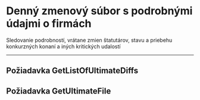 # Denný zmenový súbor s podrobnými údajmi o firmách
Sledovanie podrobností, vrátane zmien štatutárov, stavu a priebehu konkurzných konaní a iných kritických udalostí

---
## Požiadavka GetListOfUltimateDiffs

## Požiadavka GetUltimateFile